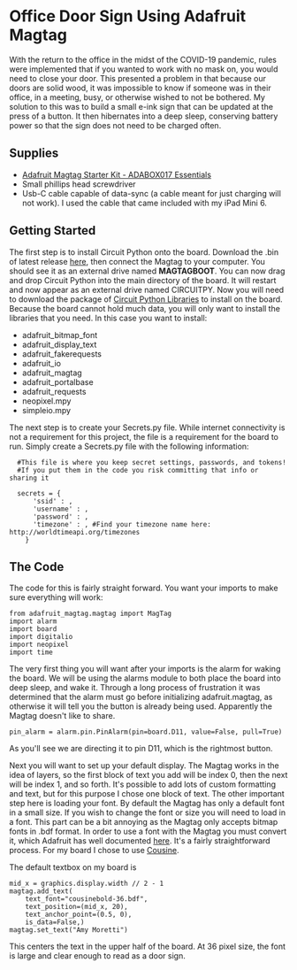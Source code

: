 # Office Door Sign Using Adafruit Magtag

With the return to the office in the midst of the COVID-19 pandemic, rules were implemented that if you wanted to work with no mask on, you would need to close your door.  This presented a problem in that because our doors are solid wood, it was impossible to know if someone was in their office, in a meeting, busy, or otherwise wished to not be bothered.  My solution to this was to build a small e-ink sign that can be updated at the press of a button.  It then hibernates into a deep sleep, conserving battery power so that the sign does not need to be charged often.

## Supplies
- [Adafruit Magtag Starter Kit - ADABOX017 Essentials](https://www.adafruit.com/product/4819)
- Small phillips head screwdriver
- Usb-C cable capable of data-sync (a cable meant for just charging will not work).  I used the cable that came included with my iPad Mini 6.

## Getting Started
The first step is to install Circuit Python onto the board.  Download the .bin of latest release [here](https://circuitpython.org/board/adafruit_magtag_2.9_grayscale/), then connect the Magtag to your computer. You should see it as an external drive named **MAGTAGBOOT**.  You can now drag and drop Circuit Python into the main directory of the board.  It will restart and now appear as an external drive named CIRCUITPY.  Now you will need to download the package of [Circuit Python Libraries](https://circuitpython.org/libraries) to install on the board.  Because the board cannot hold much data, you will only want to install the libraries that you need.  In this case you want to install:
- adafruit_bitmap_font
- adafruit_display_text
- adafruit_fakerequests
- adafruit_io
- adafruit_magtag
- adafruit_portalbase
- adafruit_requests
- neopixel.mpy
- simpleio.mpy

The next step is to create your Secrets.py file.  While internet connectivity is not a requirement for this project, the file is a requirement for the board to run. Simply create a Secrets.py file with the following information:

```
  #This file is where you keep secret settings, passwords, and tokens!
  #If you put them in the code you risk committing that info or sharing it

  secrets = {
      'ssid' : ,
      'username' : ,
      'password' : ,
      'timezone' : , #Find your timezone name here: http://worldtimeapi.org/timezones
    }
```
## The Code

The code for this is fairly straight forward.  You want your imports to make sure everything will work:
```
from adafruit_magtag.magtag import MagTag
import alarm
import board
import digitalio
import neopixel
import time
```

The very first thing you will want after your imports is the alarm for waking the board.  We will be using the alarms module to both place the board into deep sleep, and wake it.  Through a long process of frustration it was determined that the alarm must go before initializing adafruit.magtag, as otherwise it will tell you the button is already being used.  Apparently the Magtag doesn't like to share.

```pin_alarm = alarm.pin.PinAlarm(pin=board.D11, value=False, pull=True)```

As you'll see we are directing it to pin D11, which is the rightmost button.

Next you will want to set up your default display.  The Magtag works in the idea of layers, so the first block of text you add will be index 0, then the next will be index 1, and so forth.  It's possible to add lots of custom formatting and text, but for this purpose I chose one block of text.  The other important step here is loading your font.  By default the Magtag has only a default font in a small size.  If you wish to change the font or size you will need to load in a font.  This part can be a bit annoying as the Magtag only accepts bitmap fonts in .bdf format.  In order to use a font with the Magtag you must convert it, which Adafruit has well documented [here](https://learn.adafruit.com/custom-fonts-for-pyportal-circuitpython-display/conversion).  It's a fairly straightforward process.  For my board I chose to use [Cousine](https://fonts.google.com/specimen/Cousine).

The default textbox on my board is 
```
mid_x = graphics.display.width // 2 - 1
magtag.add_text(
    text_font="cousinebold-36.bdf",
    text_position=(mid_x, 20),
    text_anchor_point=(0.5, 0),
    is_data=False,)
magtag.set_text("Amy Moretti")
```

This centers the text in the upper half of the board.  At 36 pixel size, the font is large and clear enough to read as a door sign.
